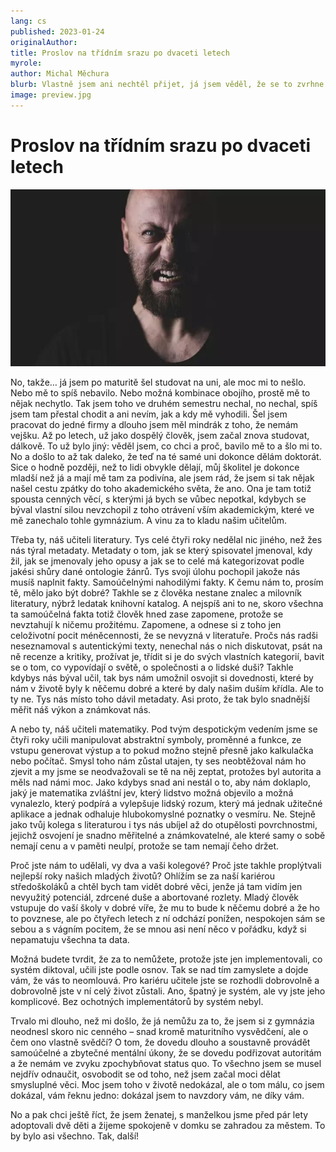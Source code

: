 ```yaml
---
lang: cs
published: 2023-01-24
originalAuthor: 
title: Proslov na třídním srazu po dvaceti letech
myrole: 
author: Michal Měchura
blurb: Vlastně jsem ani nechtěl přijet, já jsem věděl, že se to zvrhne.
image: preview.jpg
---
```


# Proslov na třídním srazu po dvaceti letech

![Vlastně jsem ani nechtěl přijet, já jsem věděl, že se to zvrhne.](preview.jpg)

No, takže… já jsem po maturitě šel studovat na uni, ale moc mi to nešlo. Nebo mě to spíš nebavilo. Nebo možná kombinace obojího, prostě mě to nějak nechytlo. Tak jsem toho ve druhém semestru nechal, no nechal, spíš jsem tam přestal chodit a ani nevím, jak a kdy mě vyhodili. Šel jsem pracovat do jedné firmy a dlouho jsem měl mindrák z toho, že nemám vejšku. Až po letech, už jako dospělý člověk, jsem začal znova studovat, dálkově. To už bylo jiný: věděl jsem, co chci a proč, bavilo mě to a šlo mi to. No a došlo to až tak daleko, že teď na té samé uni dokonce dělám doktorát. Sice o hodně později, než to lidi obvykle dělají, můj školitel je dokonce mladší než já a mají mě tam za podivína, ale jsem rád, že jsem si tak nějak našel cestu zpátky do toho akademického světa, že ano. Ona je tam totiž spousta cenných věcí, s kterými já bych se vůbec nepotkal, kdybych se býval vlastní silou nevzchopil z toho otrávení vším akademickým, které ve mě zanechalo tohle gymnázium. A vinu za to kladu našim učitelům.

Třeba ty, náš učiteli literatury. Tys celé čtyři roky nedělal nic jiného, než žes nás týral metadaty. Metadaty o tom, jak se který spisovatel jmenoval, kdy žil, jak se jmenovaly jeho opusy a jak se to celé má kategorizovat podle jakési shůry dané ontologie žánrů. Tys svoji úlohu pochopil jakože nás musíš naplnit fakty. Samoúčelnými nahodilými fakty. K čemu nám to, prosím tě, mělo jako být dobré? Takhle se z člověka nestane znalec a milovník literatury, nýbrž ledatak knihovní katalog. A nejspíš ani to ne, skoro všechna ta samoúčelná fakta totiž člověk hned zase zapomene, protože se nevztahují k ničemu prožitému. Zapomene, a odnese si z toho jen celoživotní pocit méněcennosti, že se nevyzná v literatuře. Pročs nás radši neseznamoval s autentickými texty, nenechal nás o nich diskutovat, psát na ně recenze a kritiky, prožívat je, třídit si je do svých vlastních kategorií, bavit se o tom, co vypovídají o světě, o společnosti a o lidské duši? Takhle kdybys nás býval učil, tak bys nám umožnil osvojit si dovednosti, které by nám v životě byly k něčemu dobré a které by daly našim duším křídla. Ale to ty ne. Tys nás místo toho dávil metadaty. Asi proto, že tak bylo snadnější měřit náš výkon a známkovat nás.

A nebo ty, náš učiteli matematiky. Pod tvým despotickým vedením jsme se čtyři roky učili manipulovat abstraktní symboly, proměnné a funkce, ze vstupu generovat výstup a to pokud možno stejně přesně jako kalkulačka nebo počítač. Smysl toho nám zůstal utajen, ty ses neobtěžoval nám ho zjevit a my jsme se neodvažovali se tě na něj zeptat, protožes byl autorita a měls nad námi moc. Jako kdybys snad ani nestál o to, aby nám doklaplo, jaký je matematika zvláštní jev, který lidstvo možná objevilo a možná vynalezlo, který podpírá a vylepšuje lidský rozum, který má jednak užitečné aplikace a jednak odhaluje hlubokomyslné poznatky o vesmíru. Ne. Stejně jako tvůj kolega s literaturou i tys nás ubíjel až do otupělosti povrchnostmi, jejichž osvojení je snadno měřitelné a známkovatelné, ale které samy o sobě nemají cenu a v paměti neulpí, protože se tam nemají čeho držet.

Proč jste nám to udělali, vy dva a vaši kolegové? Proč jste takhle proplýtvali nejlepší roky našich mladých životů? Ohlížím se za naší kariérou středoškoláků a chtěl bych tam vidět dobré věci, jenže já tam vidím jen nevyužitý potenciál, zdrcené duše a abortované rozlety. Mladý člověk vstupuje do vaší školy v dobré víře, že mu to bude k něčemu dobré a že ho to povznese, ale po čtyřech letech z ní odchází ponížen, nespokojen sám se sebou a s vágním pocitem, že se mnou asi není něco v pořádku, když si nepamatuju všechna ta data.

Možná budete tvrdit, že za to nemůžete, protože jste jen implementovali, co systém diktoval, učili jste podle osnov. Tak se nad tím zamyslete a dojde vám, že vás to neomlouvá. Pro kariéru učitele jste se rozhodli dobrovolně a dobrovolně jste v ní celý život zůstali. Ano, špatný je systém, ale vy jste jeho komplicové. Bez ochotných implementátorů by systém nebyl.

Trvalo mi dlouho, než mi došlo, že já nemůžu za to, že jsem si z gymnázia neodnesl skoro nic cenného – snad kromě maturitního vysvědčení, ale o čem ono vlastně svědčí? O tom, že dovedu dlouho a soustavně provádět samoúčelné a zbytečné mentální úkony, že se dovedu podřizovat autoritám a že nemám ve zvyku zpochybňovat status quo. To všechno jsem se musel nejdřív odnaučit, osvobodit se od toho, než jsem začal moci dělat smysluplné věci. Moc jsem toho v životě nedokázal, ale o tom málu, co jsem dokázal, vám řeknu jedno: dokázal jsem to navzdory vám, ne díky vám.

No a pak chci ještě říct, že jsem ženatej, s manželkou jsme před pár lety adoptovali dvě děti a žijeme spokojeně v domku se zahradou za městem. To by bylo asi všechno. Tak, další!

